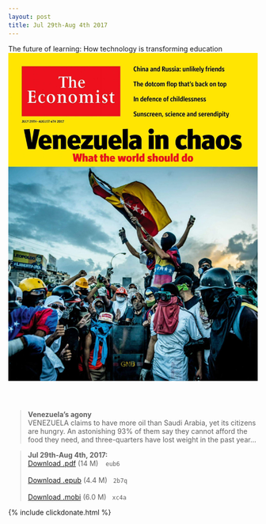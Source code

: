 ```yaml
---
layout: post
title: Jul 29th-Aug 4th 2017
---
```


<div class="message">
	The future of learning: How technology is transforming education
</div>

<header class="xmas">
<div class="cover upload">
<img src="/public/img/the-economist/img_2017.07.29.jpg" />
</div>
</header>
<!--more-->

> **Venezuela’s agony** <br/>
VENEZUELA claims to have more oil than Saudi Arabia, yet its citizens are hungry. An astonishing 93% of them say they cannot afford the food they need, and three-quarters have lost weight in the past year...

> **Jul 29th-Aug 4th, 2017:**<br/>
[Download .pdf](https://pan.baidu.com/s/1bphaKAN) (14 M) &ensp;
`eub6` <br/><br/>
[Download .epub](https://pan.baidu.com/s/1dEDk6Al) (4.4 M) &nbsp;
`2b7q` <br/><br/>
[Download .mobi](https://pan.baidu.com/s/1mhGuc2k) (6.0 M) &nbsp;
`xc4a`

{% include clickdonate.html %}
